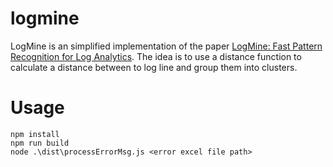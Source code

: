 # logmine
LogMine is an simplified implementation of the paper [LogMine: Fast Pattern
Recognition for Log Analytics](https://www.cs.unm.edu/~mueen/Papers/LogMine.pdf).
The idea is to use a distance function to calculate a distance between to log
line and group them into clusters.

# Usage
```
npm install
npm run build
node .\dist\processErrorMsg.js <error excel file path>
```